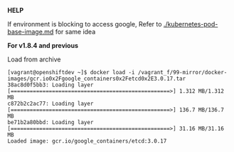 __HELP__

If environment is blocking to access google, Refer to [./kubernetes-pod-base-image.md](./kubernetes-pod-base-image.md) for same idea

__For v1.8.4 and previous__

Load from archive
```
[vagrant@openshiftdev ~]$ docker load -i /vagrant_f/99-mirror/docker-images/gcr.io0x2Fgoogle_containers0x2Fetcd0x2E3.0.17.tar 
38ac8d0f5bb3: Loading layer [==================================================>] 1.312 MB/1.312 MB
c872b2c2ac77: Loading layer [==================================================>] 136.7 MB/136.7 MB
be71b2a80bbd: Loading layer [==================================================>] 31.16 MB/31.16 MB
Loaded image: gcr.io/google_containers/etcd:3.0.17
```